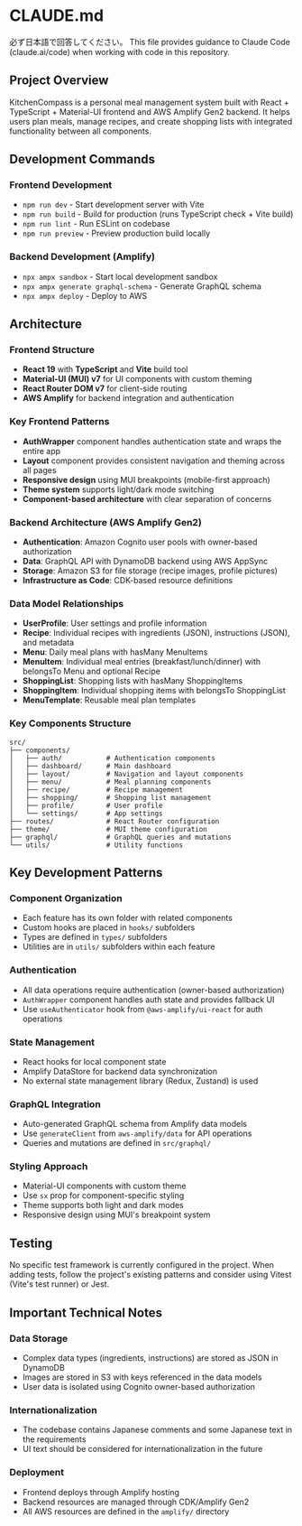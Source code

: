 # CLAUDE.md

必ず日本語で回答してください。
This file provides guidance to Claude Code (claude.ai/code) when working with code in this repository.

## Project Overview

KitchenCompass is a personal meal management system built with React + TypeScript + Material-UI frontend and AWS Amplify Gen2 backend. It helps users plan meals, manage recipes, and create shopping lists with integrated functionality between all components.

## Development Commands

### Frontend Development

- `npm run dev` - Start development server with Vite
- `npm run build` - Build for production (runs TypeScript check + Vite build)
- `npm run lint` - Run ESLint on codebase
- `npm run preview` - Preview production build locally

### Backend Development (Amplify)

- `npx ampx sandbox` - Start local development sandbox
- `npx ampx generate graphql-schema` - Generate GraphQL schema
- `npx ampx deploy` - Deploy to AWS

## Architecture

### Frontend Structure

- **React 19** with **TypeScript** and **Vite** build tool
- **Material-UI (MUI) v7** for UI components with custom theming
- **React Router DOM v7** for client-side routing
- **AWS Amplify** for backend integration and authentication

### Key Frontend Patterns

- **AuthWrapper** component handles authentication state and wraps the entire app
- **Layout** component provides consistent navigation and theming across all pages
- **Responsive design** using MUI breakpoints (mobile-first approach)
- **Theme system** supports light/dark mode switching
- **Component-based architecture** with clear separation of concerns

### Backend Architecture (AWS Amplify Gen2)

- **Authentication**: Amazon Cognito user pools with owner-based authorization
- **Data**: GraphQL API with DynamoDB backend using AWS AppSync
- **Storage**: Amazon S3 for file storage (recipe images, profile pictures)
- **Infrastructure as Code**: CDK-based resource definitions

### Data Model Relationships

- **UserProfile**: User settings and profile information
- **Recipe**: Individual recipes with ingredients (JSON), instructions (JSON), and metadata
- **Menu**: Daily meal plans with hasMany MenuItems
- **MenuItem**: Individual meal entries (breakfast/lunch/dinner) with belongsTo Menu and optional Recipe
- **ShoppingList**: Shopping lists with hasMany ShoppingItems
- **ShoppingItem**: Individual shopping items with belongsTo ShoppingList
- **MenuTemplate**: Reusable meal plan templates

### Key Components Structure

```
src/
├── components/
│   ├── auth/           # Authentication components
│   ├── dashboard/      # Main dashboard
│   ├── layout/         # Navigation and layout components
│   ├── menu/           # Meal planning components
│   ├── recipe/         # Recipe management
│   ├── shopping/       # Shopping list management
│   ├── profile/        # User profile
│   └── settings/       # App settings
├── routes/             # React Router configuration
├── theme/              # MUI theme configuration
├── graphql/            # GraphQL queries and mutations
└── utils/              # Utility functions
```

## Key Development Patterns

### Component Organization

- Each feature has its own folder with related components
- Custom hooks are placed in `hooks/` subfolders
- Types are defined in `types/` subfolders
- Utilities are in `utils/` subfolders within each feature

### Authentication

- All data operations require authentication (owner-based authorization)
- `AuthWrapper` component handles auth state and provides fallback UI
- Use `useAuthenticator` hook from `@aws-amplify/ui-react` for auth operations

### State Management

- React hooks for local component state
- Amplify DataStore for backend data synchronization
- No external state management library (Redux, Zustand) is used

### GraphQL Integration

- Auto-generated GraphQL schema from Amplify data models
- Use `generateClient` from `aws-amplify/data` for API operations
- Queries and mutations are defined in `src/graphql/`

### Styling Approach

- Material-UI components with custom theme
- Use `sx` prop for component-specific styling
- Theme supports both light and dark modes
- Responsive design using MUI's breakpoint system

## Testing

No specific test framework is currently configured in the project. When adding tests, follow the project's existing patterns and consider using Vitest (Vite's test runner) or Jest.

## Important Technical Notes

### Data Storage

- Complex data types (ingredients, instructions) are stored as JSON in DynamoDB
- Images are stored in S3 with keys referenced in the data models
- User data is isolated using Cognito owner-based authorization

### Internationalization

- The codebase contains Japanese comments and some Japanese text in the requirements
- UI text should be considered for internationalization in the future

### Deployment

- Frontend deploys through Amplify hosting
- Backend resources are managed through CDK/Amplify Gen2
- All AWS resources are defined in the `amplify/` directory
